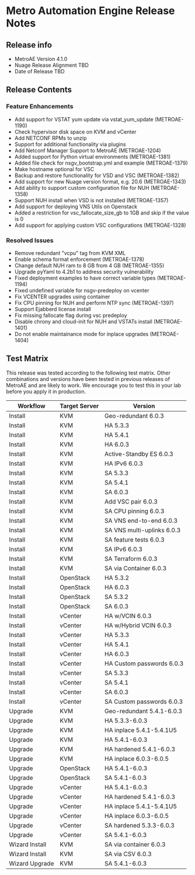 # Metro Automation Engine Release Notes

## Release info

* MetroAE Version 4.1.0
* Nuage Release Alignment TBD
* Date of Release TBD

## Release Contents

### Feature Enhancements

* Add support for VSTAT yum update via vstat_yum_update (METROAE-1190)
* Check hypervisor disk space on KVM and vCenter
* Add NETCONF RPMs to unzip
* Support for additional functionality via plugins
* Add Netconf Manager Support to MetroAE (METROAE-1204)
* Added support for Python virtual environments (METROAE-1381)
* Added file check for nsgv_bootstrap.yml and example (METROAE-1379)
* Make hostname optional for VSC
* Backup and restore functionality for VSD and VSC (METROAE-1382)
* Add support for new Nuage version format, e.g. 20.6 (METROAE-1343)
* Add ability to support custom configuration file for NUH (METROAE-1358)
* Support NUH install when VSD is not installed (METROAE-1357)
* Add support for deploying VNS Utils on Openstack
* Added a restriction for vsc_fallocate_size_gb to 1GB and skip if the value is 0
* Add support for applying custom VSC configurations (METROAE-1328)

### Resolved Issues

* Remove redundant "vcpu" tag from KVM XML
* Enable schema format enforcement (METROAE-1378)
* Change default NUH ram to 8 GB from 4 GB (METROAE-1355)
* Upgrade pyYaml to 4.2b1 to address security vulnerability
* Fixed deployment examples to have correct variable types (METROAE-1194)
* Fixed undefined variable for nsgv-predeploy on vcenter
* Fix VCENTER upgrades using container
* Fix CPU pinning for NUH and perform NTP sync (METROAE-1397)
* Support Ejabberd license install
* Fix missing fallocate flag during vsc predeploy
* Disable chrony and cloud-init for NUH and VSTATs install (METROAE-1401)
* Do not enable maintainance mode for inplace upgrades (METROAE-1404)

## Test Matrix

This release was tested according to the following test matrix. Other combinations and versions have been tested in previous releases of MetroAE and are likely to work. We encourage you to test this in your lab before you apply it in production.

Workflow | Target Server | Version
-------- | -------- | --------
Install | KVM | Geo-redundant 6.0.3
Install | KVM | HA 5.3.3
Install | KVM | HA 5.4.1
Install | KVM | HA 6.0.3
Install | KVM | Active-Standby ES 6.0.3
Install | KVM | HA IPv6 6.0.3
Install | KVM | SA 5.3.3
Install | KVM | SA 5.4.1
Install | KVM | SA 6.0.3
Install | KVM | Add VSC pair 6.0.3
Install | KVM | SA CPU pinning 6.0.3
Install | KVM | SA VNS end-to-end 6.0.3
Install | KVM | SA VNS multi-uplinks 6.0.3
Install | KVM | SA feature tests 6.0.3
Install | KVM | SA IPv6 6.0.3
Install | KVM | SA Terraform 6.0.3
Install | KVM | SA via Container 6.0.3
Install | OpenStack | HA 5.3.2
Install | OpenStack | HA 6.0.3
Install | OpenStack | SA 5.3.2
Install | OpenStack | SA 6.0.3
Install | vCenter | HA w/VCIN 6.0.3
Install | vCenter | HA w/Hybrid VCIN 6.0.3
Install | vCenter | HA 5.3.3
Install | vCenter | HA 5.4.1
Install | vCenter | HA 6.0.3
Install | vCenter | HA Custom passwords 6.0.3
Install | vCenter | SA 5.3.3
Install | vCenter | SA 5.4.1
Install | vCenter | SA 6.0.3
Install | vCenter | SA Custom passwords 6.0.3
Upgrade | KVM | Geo-redundant 5.4.1-6.0.3
Upgrade | KVM | HA 5.3.3-6.0.3
Upgrade | KVM | HA inplace 5.4.1-5.4.1U5
Upgrade | KVM | HA 5.4.1-6.0.3
Upgrade | KVM | HA hardened 5.4.1-6.0.3
Upgrade | KVM | HA inplace 6.0.3-6.0.5
Upgrade | OpenStack | HA 5.4.1-6.0.3
Upgrade | OpenStack | SA 5.4.1-6.0.3
Upgrade | vCenter | HA 5.4.1-6.0.3
Upgrade | vCenter | HA hardened 5.4.1-6.0.3
Upgrade | vCenter | HA inplace 5.4.1-5.4.1U5
Upgrade | vCenter | HA inplace 6.0.3-6.0.5
Upgrade | vCenter | SA hardened 5.3.3-6.0.3
Upgrade | vCenter | SA 5.4.1-6.0.3
Wizard Install | KVM | SA via container 6.0.3
Wizard Install | KVM | SA via CSV 6.0.3
Wizard Upgrade | KVM | SA 5.4.1-6.0.3
